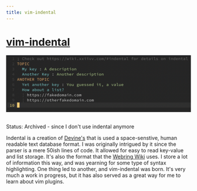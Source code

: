 ```yaml
---
title: vim-indental
---
```


# [vim-indental](https://github.com/ckipp01/vim-indental)

![indental](/media/indetal.png)

```scala mdoc:percentages:vim-indental
```

Status: Archived - since I don't use indental anymore

Indental is a creation of [Devine's](https://wiki.xxiivv.com/site/oscean.html)
that is used a space-senstive, human readable text database format. I was
originally intrigued by it since the parser is a mere 50ish lines of code. It
allowed for easy to read key-value and list storage. It's also the format that
the [Webring Wiki](https://webring.xxiivv.com/wiki.html) uses. I store a lot of
information this way, and was yearning for some type of syntax highlighting. One
thing led to another, and vim-indental was born. It's very much a work in
progress, but it has also served as a great way for me to learn about vim
plugins.

```scala mdoc:tags:vim-indental
```

